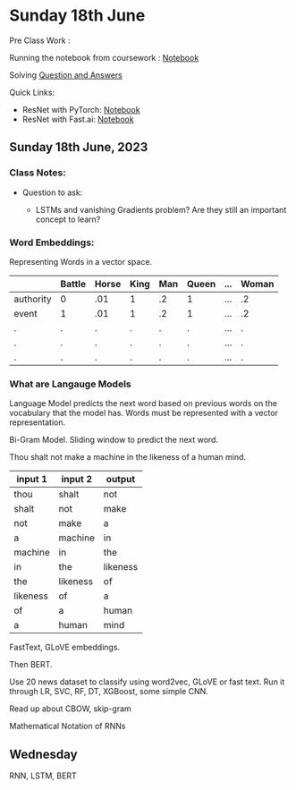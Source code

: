 # Sunday 18th June

Pre Class Work : 

Running the notebook from coursework : [Notebook](./pre-classwork/10_nlp.ipynb)

Solving [Question and Answers](./question-and-answer-sat.md)
    
Quick Links:

* ResNet with PyTorch: [Notebook](./resnet-mnist.ipynb)
* ResNet with Fast.ai: [Notebook](./fastai-resnet34.ipynb)

## Sunday 18th June, 2023

### Class Notes:
    
* Question to ask:
    
    * LSTMs and vanishing Gradients problem? Are they still an important concept to learn?

### Word Embeddings:
Representing Words in a vector space.

|    |Battle|Horse|King|Man|Queen|...|Woman|
|----|----|----|----|----|----|----|----|
|authority|0|.01|1|.2|1|...|.2|
|event|1|.01|1|.2|1|...|.2|
|.|.|.|.|.|.|...|.|
|.|.|.|.|.|.|...|.|
|.|.|.|.|.|.|...|.|

### What are Langauge Models

Language Model predicts the next word based on previous words on the vocabulary that the model has. Words must be represented with a vector representation.

Bi-Gram Model. Sliding window to predict the next word.

Thou shalt not make a machine in the likeness of a human mind.

|input 1    |input 2    |output|
|-----------|-----------|------|
|thou       |shalt      |not|
|shalt      |not        |make|
|not        |make       | a|
|a          |machine    |in|
|machine    |in         |the|
|in         |the        |likeness|
|the        |likeness   |of|
|likeness   |of         |a|
|of         |a          |human|
|a          |human      |mind|

FastText, GLoVE embeddings.

Then BERT.

Use 20 news dataset to classify using word2vec, GLoVE or fast text. Run it through LR, SVC, RF, DT, XGBoost, some simple CNN.

Read up about CBOW, skip-gram

Mathematical Notation of RNNs

## Wednesday

RNN, LSTM, BERT

